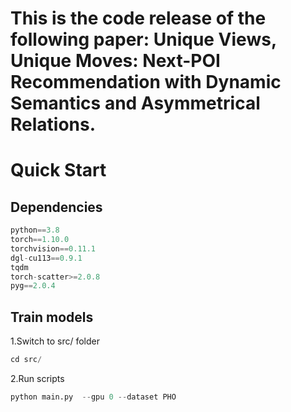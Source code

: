 # This is the code release of the following paper: Unique Views, Unique Moves: Next-POI Recommendation with Dynamic Semantics and Asymmetrical Relations.

# Quick Start

## Dependencies

```python
python==3.8
torch==1.10.0
torchvision==0.11.1
dgl-cu113==0.9.1
tqdm
torch-scatter>=2.0.8
pyg==2.0.4
```

## Train models

1.Switch to src/ folder

```python
cd src/
```

2.Run scripts

```python
python main.py  --gpu 0 --dataset PHO
```
